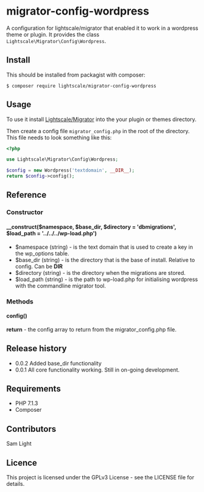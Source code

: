 # migrator-config-wordpress
A configuration for lightscale/migrator that enabled it to work in a wordpress
theme or plugin. It provides the class `Lightscale\Migrator\Config\Wordpress`.

## Install
This should be installed from packagist with composer:
``` shell
$ composer require lightscale/migrator-config-wordpress
```

## Usage

To use it install
[Lightscale/Migrator](https://github.com/lightscaletech/migrator) into the
your plugin or themes directory.

Then create a config file `migrator_config.php` in the root of the directory.
This file needs to look something like this:

``` php
<?php

use Lightscale\Migrator\Config\Wordpress;

$config = new Wordpress('textdomain', __DIR__);
return $config->config();

```

## Reference

### Constructor

#### __construct($namespace, $base_dir, $directory = 'dbmigrations', $load_path = '../../../wp-load.php')
- $namespace (string) - is the text domain that is used to create a key in the
wp_options table.
- $base_dir (string) - is the directory that is the base of install. Relative to config. Can be __DIR__
- $directory (string) - is the directory when the migrations are stored.
- $load_path (string) - is the path to wp-load.php for initialising wordpress
with the commandline migrator tool.

### Methods

#### config()

**return** - the config array to return from the migrator_config.php file.

## Release history
- 0.0.2 Added base_dir functionality
- 0.0.1 All core functionality working. Still in on-going development.

## Requirements
- PHP 7.1.3
- Composer

## Contributors
Sam Light

## Licence
This project is licensed under the GPLv3 License - see the LICENSE file for
details.
